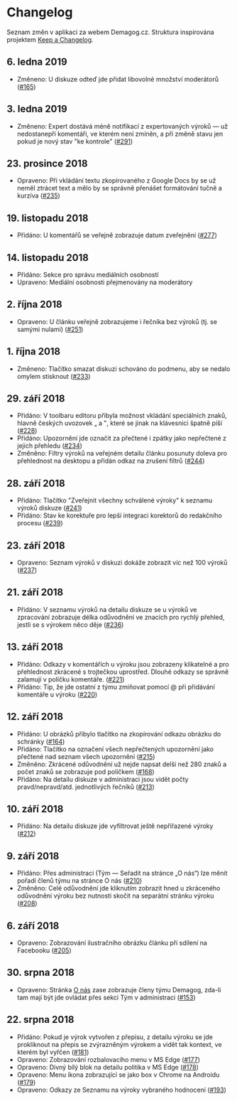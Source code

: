 # Changelog

Seznam změn v aplikaci za webem Demagog.cz. Struktura inspirována projektem [Keep a Changelog](http://keepachangelog.com/en/1.0.0/).

## 6. ledna 2019
- Změneno: U diskuze odteď jde přidat libovolné množství moderátorů ([#165](https://github.com/Demagog2/demagog/issues/165))

## 3. ledna 2019
- Změneno: Expert dostává méně notifikací z expertovaných výroků — už nedostanepři komentáři, ve kterém není zmíněn, a při změně stavu jen pokud je nový stav "ke kontrole" ([#291](https://github.com/Demagog2/demagog/pull/291))

## 23. prosince 2018
- Opraveno: Při vkládání textu zkopírovaného z Google Docs by se už neměl ztrácet text a mělo by se správně přenášet formátování tučně a kurzíva ([#235](https://github.com/Demagog2/demagog/issues/235))

## 19. listopadu 2018
- Přidáno: U komentářů se veřejně zobrazuje datum zveřejnění ([#277](https://github.com/Demagog2/demagog/issues/277))

## 14. listopadu 2018
- Přidáno: Sekce pro správu mediálních osobností
- Upraveno: Mediální osobnosti přejmenovány na moderátory

## 2. října 2018
- Opraveno: U článku veřejně zobrazujeme i řečníka bez výroků (tj. se samými nulami) ([#251](https://github.com/Demagog2/demagog/pull/251))

## 1. října 2018
- Změneno: Tlačítko smazat diskuzi schováno do podmenu, aby se nedalo omylem stisknout ([#233](https://github.com/Demagog2/demagog/issues/233))

## 29. září 2018
- Přidáno: V toolbaru editoru přibyla možnost vkládání speciálních znaků, hlavně českých uvozovek „ a ‟, které se jinak na klávesnici špatně píší ([#228](https://github.com/Demagog2/demagog/issues/228))
- Přidáno: Upozornění jde označit za přečtené i zpátky jako nepřečtené z jejich přehledu ([#234](https://github.com/Demagog2/demagog/issues/234))
- Změněno: Filtry výroků na veřejném detailu článku posunuty doleva pro přehlednost na desktopu a přidán odkaz na zrušení filtrů ([#244](https://github.com/Demagog2/demagog/pull/244))

## 28. září 2018
- Přidáno: Tlačítko "Zveřejnit všechny schválené výroky" k seznamu výroků diskuze ([#241](https://github.com/Demagog2/demagog/issues/241))
- Přidáno: Stav ke korektuře pro lepší integraci korektorů do redakčního procesu ([#239](https://github.com/Demagog2/demagog/issues/239))

## 23. září 2018
- Opraveno: Seznam výroků v diskuzi dokáže zobrazit víc než 100 výroků ([#237](https://github.com/Demagog2/demagog/pull/237))

## 21. září 2018
- Přidáno: V seznamu výroků na detailu diskuze se u výroků ve zpracování zobrazuje délka odůvodnění ve znacích pro rychlý přehled, jestli se s výrokem něco děje ([#236](https://github.com/Demagog2/demagog/pull/236))

## 13. září 2018
- Přidáno: Odkazy v komentářích u výroku jsou zobrazeny klikatelné a pro přehlednost zkrácené s trojtečkou uprostřed. Dlouhé odkazy se správně zalamují v políčku komentáře. ([#221](https://github.com/Demagog2/demagog/issues/221))
- Přidáno: Tip, že jde ostatní z týmu zmiňovat pomocí @ při přidávání komentáře u výroku ([#220](https://github.com/Demagog2/demagog/issues/220))

## 12. září 2018
- Přidáno: U obrázků přibylo tlačítko na zkopírování odkazu obrázku do schránky ([#164](https://github.com/Demagog2/demagog/issues/164))
- Přidáno: Tlačítko na označení všech nepřečtených upozornění jako přečtené nad seznam všech upozornění ([#215](https://github.com/Demagog2/demagog/issues/215))
- Změněno: Zkrácené odůvodnění už nejde napsat delší než 280 znaků a počet znaků se zobrazuje pod políčkem ([#168](https://github.com/Demagog2/demagog/issues/168))
- Přidáno: Na detailu diskuze v administraci jsou vidět počty pravd/nepravd/atd. jednotlivých řečníků ([#213](https://github.com/Demagog2/demagog/issues/213))

## 10. září 2018
- Přidáno: Na detailu diskuze jde vyfiltrovat ještě nepřiřazené výroky ([#212](https://github.com/Demagog2/demagog/pull/212))

## 9. září 2018
- Přidáno: Přes administraci (Tým — Seřadit na stránce „O nás“) lze měnit pořadí členů týmu na stránce O nás ([#210](https://github.com/Demagog2/demagog/pull/210))
- Změněno: Celé odůvodnění jde kliknutím zobrazit hned u zkráceného odůvodnění výroku bez nutnosti skočit na separátní stránku výroku ([#208](https://github.com/Demagog2/demagog/pull/208))

## 6. září 2018
- Opraveno: Zobrazování ilustračního obrázku článku při sdílení na Facebooku ([#205](https://github.com/Demagog2/demagog/pull/205))

## 30. srpna 2018
- Opraveno: Stránka [O nás](https://demagog.cz/stranka/o-nas) zase zobrazuje členy týmu Demagog, zda-li tam mají být jde ovládat přes sekci Tým v administraci ([#153](https://github.com/Demagog2/demagog/issues/153))

## 22. srpna 2018
- Přidáno: Pokud je výrok vytvořen z přepisu, z detailu výroku se jde prokliknout na přepis se zvýrazněným výrokem a vidět tak kontext, ve kterém byl vyřčen ([#181](https://github.com/Demagog2/demagog/issues/181))
- Opraveno: Zobrazování rozbalovacího menu v MS Edge ([#177](https://github.com/Demagog2/demagog/issues/177))
- Opraveno: Divný bílý blok na detailu politika v MS Edge ([#178](https://github.com/Demagog2/demagog/issues/178))
- Opraveno: Menu ikona zobrazující se jako box v Chrome na Androidu ([#179](https://github.com/Demagog2/demagog/issues/179))
- Opraveno: Odkazy ze Seznamu na výroky vybraného hodnocení ([#193](https://github.com/Demagog2/demagog/issues/193))
